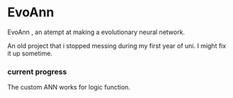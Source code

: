 # EvoAnn
 EvoAnn , an atempt at making a evolutionary neural network.
 
 An old project that i stopped messing during my first year of uni. I might fix it up sometime.
 
 ### current progress
 The custom ANN works for logic function.
